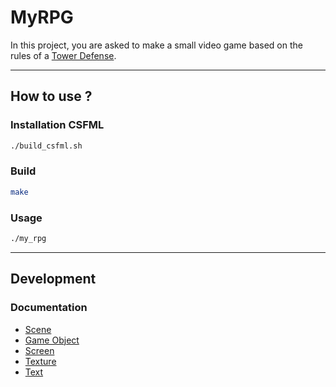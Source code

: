 # MyRPG

In this project, you are asked to make a small video game based on the rules of a [Tower Defense](https://en.wikipedia.org/wiki/Tower_defense).
***
## How to use ?
### Installation CSFML
```bash
./build_csfml.sh
```
### Build
```bash
make
```
### Usage
```bash
./my_rpg
```
***
## Development
### Documentation
* [Scene](./documentation/scene.md)
* [Game Object](./documentation/game_obj.md)
* [Screen](./documentation/screen.md)
* [Texture](./documentation/texture.md)
* [Text](./documentation/text.md)